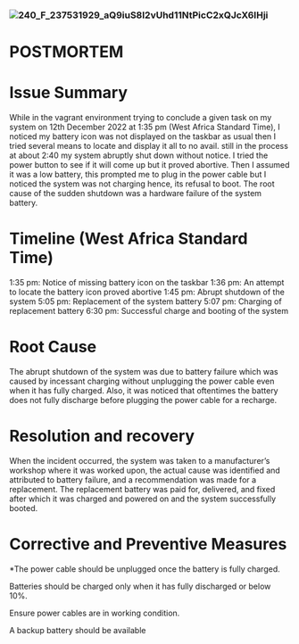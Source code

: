 ### ![240_F_237531929_aQ9iuS8I2vUhd11NtPicC2xQJcX6IHji](https://user-images.githubusercontent.com/101424204/206878513-7598dae1-86bf-433d-850f-b6ef7bf10fa9.jpg)


# POSTMORTEM


# Issue Summary

While in the vagrant environment trying to conclude a given task on my system on 12th December 2022 at 1:35 pm (West Africa Standard Time), I noticed my battery icon was not displayed on the taskbar as usual then I tried several means to locate and display it all to no avail. still in the process at about 2:40 my system abruptly shut down without notice. I tried the power button to see if it will come up but it proved abortive. Then I assumed it was a low battery, this prompted me to plug in the power cable but I noticed the system was not charging hence, its refusal to boot.
The root cause of the sudden shutdown was a hardware failure of the system battery.


# Timeline (West Africa Standard Time)

1:35 pm: Notice of missing battery icon on the taskbar
1:36 pm: An attempt to locate the battery icon proved abortive
1:45 pm: Abrupt shutdown of the system
5:05 pm: Replacement of the system battery
5:07 pm: Charging of replacement battery
6:30 pm: Successful charge and booting of the system


# Root Cause

The abrupt shutdown of the system was due to battery failure which was caused by incessant charging without unplugging the power cable even when it has fully charged. Also, it was noticed that oftentimes the battery does not fully discharge before plugging the power cable for a recharge.


# Resolution and recovery

When the incident occurred, the system was taken to a manufacturer’s workshop where it was worked upon, the actual cause was identified and attributed to battery failure, and a recommendation was made for a replacement. The replacement battery was paid for, delivered, and fixed after which it was charged and powered on and the system successfully booted.



# Corrective and Preventive Measures
*The power cable should be unplugged once the battery is fully charged.

Batteries should be charged only when it has fully discharged or below 10%.

Ensure power cables are in working condition.

A backup battery should be available
